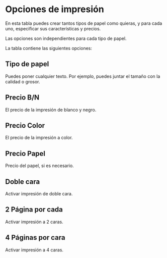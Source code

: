 # Opciones de impresión

En esta tabla puedes crear tantos tipos de papel como quieras, y para cada uno, especificar sus características y precios.

Las opciones son independientes para cada tipo de papel.

La tabla contiene las siguientes opciones:

## Tipo de papel

Puedes poner cualquier texto. Por ejemplo, puedes juntar el tamaño con la calidad o grosor.

## Precio B/N

El precio de la impresión de blanco y negro.

## Precio Color

El precio de la impresión a color.

## Precio Papel

Precio del papel, si es necesario.

## Doble cara

Activar impresión de doble cara.

## 2 Página por cada

Activar impresión a 2 caras.

## 4 Páginas por cara

Activar impresión a 4 caras.
